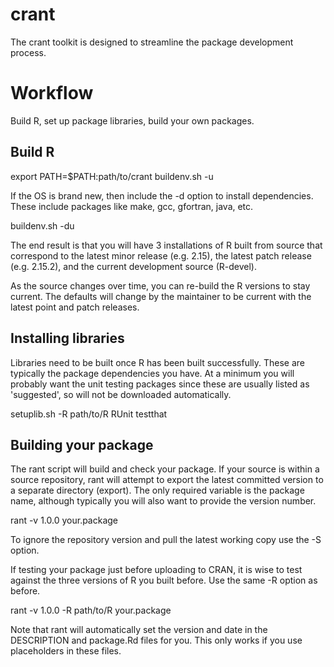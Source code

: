 crant
=====
The crant toolkit is designed to streamline the package development process.


Workflow
========

Build R, set up package libraries, build your own packages.

Build R
-------
  export PATH=$PATH:path/to/crant
  buildenv.sh -u

If the OS is brand new, then include the -d option to install dependencies.
These include packages like make, gcc, gfortran, java, etc.

  buildenv.sh -du

The end result is that you will have 3 installations of R built from source
that correspond to the latest minor release (e.g. 2.15), the latest patch
release (e.g. 2.15.2), and the current development source (R-devel).

As the source changes over time, you can re-build the R versions to stay
current. The defaults will change by the maintainer to be current with the
latest point and patch releases.

Installing libraries
--------------------
Libraries need to be built once R has been built successfully. These are
typically the package dependencies you have. At a minimum you will probably
want the unit testing packages since these are usually listed as 'suggested',
so will not be downloaded automatically.

  setuplib.sh -R path/to/R RUnit testthat

Building your package
---------------------
The rant script will build and check your package. If your source is within a
source repository, rant will attempt to export the latest committed version
to a separate directory (export). The only required variable is the package
name, although typically you will also want to provide the version number.

  rant -v 1.0.0 your.package

To ignore the repository version and pull the latest working copy use the -S
option.

If testing your package just before uploading to CRAN, it is wise to test 
against the three versions of R you built before. Use the same -R option as
before.

  rant -v 1.0.0 -R path/to/R your.package

Note that rant will automatically set the version and date in the DESCRIPTION
and package.Rd files for you. This only works if you use placeholders in these
files.
